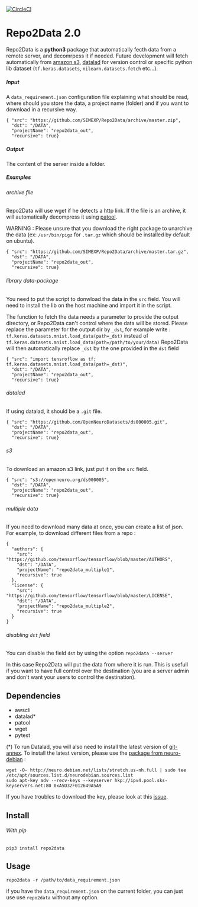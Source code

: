 [![CircleCI](https://circleci.com/gh/SIMEXP/Repo2Data.svg?style=svg)](https://circleci.com/gh/SIMEXP/Repo2Data)
# Repo2Data 2.0
Repo2Data is a **python3** package that automatically fecth data from a remote server, and decomrpess it if needed. Future development will fetch automatically 
 from [amazon s3](https://docs.aws.amazon.com/AmazonS3/latest/dev/Welcome.html), [datalad](https://www.datalad.org/) for version control or specific python lib dataset (`tf.keras.datasets`, `nilearn.datasets.fetch` etc...).
 
##### Input
 
A `data_requirement.json` configuration file explaining what should be read, where should you store the data, a project name (folder) and if you want to download in a recursive way.

```
{ "src": "https://github.com/SIMEXP/Repo2Data/archive/master.zip",
  "dst": "/DATA",
  "projectName": "repo2data_out",
  "recursive": true}
```

##### Output

The content of the server inside a folder.

##### Examples

###### archive file

Repo2Data will use wget if he detects a http link.
If the file is an archive, it will automatically decompress it using [patool](https://github.com/wummel/patool).

WARNING : Please unsure that you download the right package to unarchive the data (ex: `/usr/bin/pigz` for `.tar.gz` which should be installed by default on ubuntu).

```
{ "src": "https://github.com/SIMEXP/Repo2Data/archive/master.tar.gz",
  "dst": "/DATA",
  "projectName": "repo2data_out",
  "recursive": true}
```

###### library data-package

You need to put the script to donwload the data in the `src` field. You will need to install the lib on the host machine and import it in the script.

The function to fetch the data needs a parameter to provide the output directory, or Repo2Data can't control where the data will be stored. Please replace the parameter for the output dir by `_dst`, for example write :
`tf.keras.datasets.mnist.load_data(path=_dst)` instead of `tf.keras.datasets.mnist.load_data(path=/path/to/your/data)`
Repo2Data will then automatically replace `_dst` by the one provided in the `dst` field

```
{ "src": "import tensroflow as tf; tf.keras.datasets.mnist.load_data(path=_dst)",
  "dst": "/DATA",
  "projectName": "repo2data_out",
  "recursive": true}
```

###### datalad

If using datalad, it should be a `.git` file.

```
{ "src": "https://github.com/OpenNeuroDatasets/ds000005.git",
  "dst": "/DATA",
  "projectName": "repo2data_out",
  "recursive": true}
```

###### s3

To download an amazon s3 link, just put it on the `src` field.

```
{ "src": "s3://openneuro.org/ds000005",
  "dst": "/DATA",
  "projectName": "repo2data_out",
  "recursive": true}
```

###### multiple data

If you need to download many data at once, you can create a list of json. For example, to download different files from a repo :

```
{
  "authors": {
    "src": "https://github.com/tensorflow/tensorflow/blob/master/AUTHORS",
    "dst": "/DATA",
    "projectName": "repo2data_multiple1",
    "recursive": true
  },
  "license": {
    "src": "https://github.com/tensorflow/tensorflow/blob/master/LICENSE",
    "dst": "/DATA",
    "projectName": "repo2data_multiple2",
    "recursive": true
  }
}
```

###### disabling `dst` field

You can disable the field `dst` by using the option
`repo2data --server`

In this case Repo2Data will put the data from where it is run. This is usefull if you want to have full control over the destination (you are a server admin and don't want your users to control the destination).

## Dependencies
  
* awscli  
* datalad*
* patool
* wget
* pytest

(\*) To run Datalad, you will also need to install the latest version of [git-annex](https://git-annex.branchable.com/install/).
To install the latest version, please use the [package from neuro-debian](https://git-annex.branchable.com/install/) :
```
wget -O- http://neuro.debian.net/lists/stretch.us-nh.full | sudo tee /etc/apt/sources.list.d/neurodebian.sources.list
sudo apt-key adv --recv-keys --keyserver hkp://ipv4.pool.sks-keyservers.net:80 0xA5D32F012649A5A9
```
If you have troubles to download the key, please look at this [issue](https://github.com/jacobalberty/unifi-docker/issues/64).

## Install

###### With pip
`pip3 install repo2data`

## Usage

```
repo2data -r /path/to/data_requirement.json
```

if you have the `data_requirement.json` on the current folder, you can just use use `repo2data` without any option.
